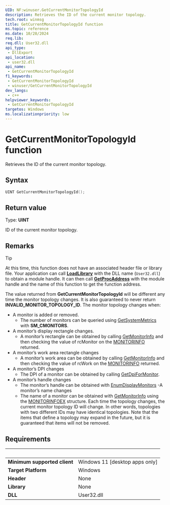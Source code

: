 ```yaml
---
UID: NF:winuser.GetCurrentMonitorTopologyId
description: Retrieves the ID of the current monitor topology.
tech.root: winmsg
title: GetCurrentMonitorTopologyId function
ms.topic: reference
ms.date: 10/28/2024
req.lib: 
req.dll: User32.dll
api_type:
 - DllExport
api_location:
 - user32.dll
api_name:
 - GetCurrentMonitorTopologyId
f1_keywords:
 - GetCurrentMonitorTopologyId
 - winuser/GetCurrentMonitorTopologyId
dev_langs:
 - c++
helpviewer_keywords:
 - GetCurrentMonitorTopologyId
targetos: Windows
ms.localizationpriority: low
---
```


# GetCurrentMonitorTopologyId function

Retrieves the ID of the current monitor topology.

## Syntax

```cpp
UINT GetCurrentMonitorTopologyId();
```

## Return value

Type: **UINT**

ID of the current monitor topology.

## Remarks

> [!TIP]
> At this time, this function does not have an associated header file or library file. Your application can call [**LoadLibrary**](/windows/win32/api/libloaderapi/nf-libloaderapi-loadlibrarya) with the DLL name (`User32.dll`) to obtain a module handle. It can then call [**GetProcAddress**](/windows/win32/api/libloaderapi/nf-libloaderapi-getprocaddress) with the module handle and the name of this function to get the function address.

The value returned from **GetCurrentMonitorTopologyId** will be different any time the monitor topology changes. It is also guaranteed to never return **INVALID_MONITOR_TOPOLOGY_ID**. The monitor topology changes when:
- A monitor is added or removed.
	- The number of monitors can be queried using <a href="/windows/desktop/api/winuser/nf-winuser-getsystemmetrics">GetSystemMetrics</a> with <b>SM_CMONITORS</b>.
- A monitor’s display rectangle changes.
	- A monitor’s rectangle can be obtained by calling <a href="/windows/desktop/api/winuser/ns-winuser-monitorinfo">GetMonitorInfo</a> and then checking the value of rcMonitor on the <a href="/windows/desktop/api/winuser/ns-winuser-monitorinfo">MONITORINFO</a> returned.
- A monitor’s work area rectangle changes
	- A monitor’s work area can be obtained by calling <a href="/windows/desktop/api/winuser/nf-winuser-getmonitorinfoa">GetMonitorInfo</a> and then checking the value of rcWork on the <a href="/windows/desktop/api/winuser/ns-winuser-monitorinfo">MONITORINFO</a> returned.
- A monitor’s DPI changes
	- The DPI of a monitor can be obtained by calling <a href="/windows/desktop/api/shellscalingapi/nf-shellscalingapi-getdpiformonitor">GetDpiForMonitor</a>.
- A monitor’s handle changes
	- The monitor’s handle can be obtained with <a href="/windows/desktop/api/winuser/nf-winuser-enumdisplaymonitors">EnumDisplayMonitors</a>
-A monitor’s name changes
	- The name of a monitor can be obtained with <a href="/windows/desktop/api/winuser/nf-winuser-getmonitorinfoa">GetMonitorInfo</a> using the <a href="/windows/desktop/api/winuser/ns-winuser-monitorinfoexa">MONITORINFOEX</a> structure. Each time the topology changes, the current monitor topology ID will change. In other words, topologies with two different IDs may have identical topologies.
Note that the items that define a topology may expand in the future, but it is guaranteed that items will not be removed.

## Requirements

| &nbsp; | &nbsp; |
| ---- |:---- |
| **Minimum supported client** | Windows 11 [desktop apps only] |
| **Target Platform** | Windows |
| **Header** | None |
| **Library** | None |
| **DLL** | User32.dll |

